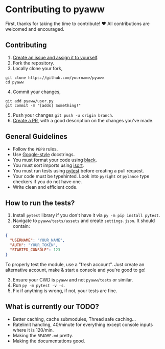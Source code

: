 # Contributing to pyaww

First, thanks for taking the time to contribute! ❤️ All contributions are welcomed and encouraged.

## Contributing

1. [Create an issue and assign it to yourself](https://github.com/ammarsys/pyaww/issues).
2. Fork the repository.
3. Locally clone your fork,

```
git clone https://github.com/yourname/pyaww
cd pyaww
```

4. Commit your changes, 

```
git add pyaww/user.py
git commit -m "[adds] Something!"
```

5. Push your changes `git push -u origin branch`.
6. [Create a PR](https://github.com/ammarsys/pyaww/issues/pulls),
with a good description on the changes you've made.

## General Guidelines

- Follow the `PEP8` rules.
- Use [Google-style](https://sphinxcontrib-napoleon.readthedocs.io/en/latest/example_google.html) docstrings.
- You must format your code using [black](https://pypi.org/project/black/).
- You must sort imports using [isort](https://pypi.org/project/isort/).
- You must run tests using [pytest](https://pypi.org/project/pytest/) before creating a pull request.
- Your code must be typehinted. Look into `pyright` or `pylance` type checkers if you do not have one.
- Write clean and efficient code.

## How to run the tests?

1. Install `pytest` library if you don't have it via `py -m pip install pytest`.
2. Navigate to `pyaww/tests/assets` and create `settings.json`. It should contain:
```json
{
  "USERNAME": "YOUR_NAME",
  "AUTH": "YOUR_TOKEN",
  "STARTED_CONSOLE": 123
}
```

To properly test the module, use a "fresh account". Just create an alternative account, make & start a console and 
you're good to go!

3. Ensure your CWD is `pyaww` and not `pyaww/tests` or similar.
4. Run `py -m pytest -v -s`.
5. Fix if anything is wrong, if not, your tests are fine.

## What is currently our TODO?

- Better caching, cache submodules, Thread safe caching...
- Ratelimit handling, 40/minute for everything except console inputs where it is 120/min.
- Making the `README.md` pretty.
- Making the documentations good.
